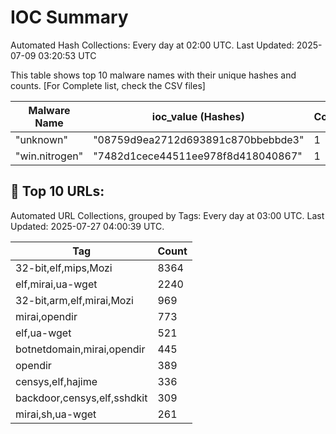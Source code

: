 # IOC Summary

Automated Hash Collections: Every day at 02:00 UTC. Last Updated: 2025-07-09 03:20:53 UTC

This table shows top 10 malware names with their unique hashes and counts. [For Complete list, check the CSV files]

| Malware Name | ioc_value (Hashes) | Count |
|--------------|--------------------|-------|
|  "unknown" |  "08759d9ea2712d693891c870bbebbde3" | 1 |
|  "win.nitrogen" |  "7482d1cece44511ee978f8d418040867" | 1 |





































<!-- url_summary_start -->
## 🔗 Top 10 URLs:

Automated URL Collections, grouped by Tags: Every day at 03:00 UTC. Last Updated: 2025-07-27 04:00:39 UTC.

| Tag | Count |
|-----|-------|
| 32-bit,elf,mips,Mozi | 8364 |
| elf,mirai,ua-wget | 2240 |
| 32-bit,arm,elf,mirai,Mozi | 969 |
| mirai,opendir | 773 |
| elf,ua-wget | 521 |
| botnetdomain,mirai,opendir | 445 |
| opendir | 389 |
| censys,elf,hajime | 336 |
| backdoor,censys,elf,sshdkit | 309 |
| mirai,sh,ua-wget | 261 |
<!-- url_summary_end -->


















